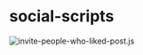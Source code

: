 # social-scripts

![invite-people-who-liked-post.js](https://raw.githubusercontent.com/kaspim/social-scripts/master/media/invite-people-who-liked-post.jpg)
